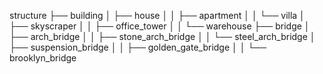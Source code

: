 structure
├── building
│   ├── house
│   │   ├── apartment
│   │   └── villa
│   ├── skyscraper
│   │   ├── office_tower
│   │   └── warehouse
├── bridge
│   ├── arch_bridge
│   │   ├── stone_arch_bridge
│   │   └── steel_arch_bridge
│   ├── suspension_bridge
│   │   ├── golden_gate_bridge
│   │   └── brooklyn_bridge
